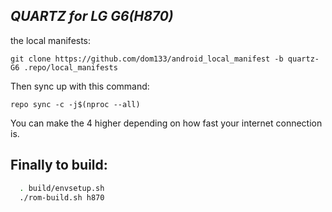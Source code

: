 _QUARTZ for LG G6(H870)_
---------------------------

the local manifests:

	git clone https://github.com/dom133/android_local_manifest -b quartz-G6 .repo/local_manifests

Then sync up with this command:

	repo sync -c -j$(nproc --all) 
	
You can make the 4 higher depending on how fast your internet connection is. 

Finally to build:
-----------------

```bash
  . build/envsetup.sh
  ./rom-build.sh h870
```
